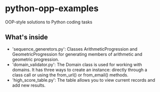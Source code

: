 # python-opp-examples
OOP-style solutions to Python coding tasks 

## What's inside
- 'sequence_generetors.py': Classes ArithmeticProgression and GeometricProgression for generating members of arithmetic and geometric progression.
- 'domain_validator.py': The Domain class is used for working with domains. It has three ways to create an instance: directly through a class call or using the from_url() or from_email() methods.
- 'high_score_table.py': The table allows you to view current records and add new results.
